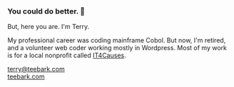 ### You could do better. 👋

But, here you are. I'm Terry.

My professional career was coding mainframe Cobol. But now, I'm retired, and a volunteer web coder working mostly in Wordpress.
Most of my work is for a local nonprofit called [IT4Causes](https://it4causes.org).

[terry@teebark.com](mailto:terry@teebark.com)    
[teebark.com](https://teebark.com)

<!--
**teebark/teebark** is a ✨ _special_ ✨ repository because its `README.md` (this file) appears on your GitHub profile.

Here are some ideas to get you started:

- 🔭 I’m currently working on ...
- 🌱 I’m currently learning ...
- 👯 I’m looking to collaborate on ...
- 🤔 I’m looking for help with ...
- 💬 Ask me about ...
- 📫 How to reach me: ...
- 😄 Pronouns: ...
- ⚡ Fun fact: ...
-->
